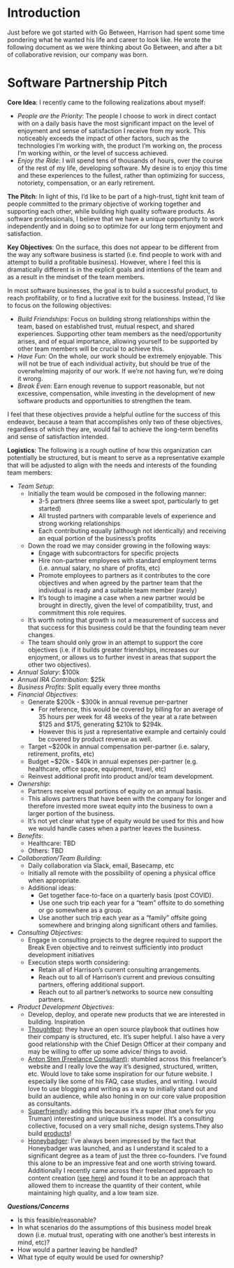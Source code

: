 # Introduction

Just before we got started with Go Between, Harrison had spent some time pondering what he wanted his life and career to look like.  He wrote the following document as we were thinking about Go Between, and after a bit of collaborative revision, our company was born.

# Software Partnership Pitch

**Core Idea**: I recently came to the following realizations about myself:

- _People are the Priority_: The people I choose to work in direct contact with on a daily basis have the most significant impact on the level of enjoyment and sense of satisfaction I receive from my work. This noticeably exceeds the impact of other factors, such as the technologies I’m working with, the product I’m working on, the process I’m working within, or the level of success achieved.
- _Enjoy the Ride_: I will spend tens of thousands of hours, over the course of the rest of my life, developing software. My desire is to enjoy this time and these experiences to the fullest, rather than optimizing for success, notoriety, compensation, or an early retirement.

**The Pitch**: In light of this, I’d like to be part of a high-trust, tight knit team of people committed to the primary objective of working together and supporting each other, while building high quality software products. As software professionals, I believe that we have a unique opportunity to work independently and in doing so to optimize for our long term enjoyment and satisfaction.

**Key Objectives**: On the surface, this does not appear to be different from the way any software business is started (i.e. find people to work with and attempt to build a profitable business). However, where I feel this is dramatically different is in the explicit goals and intentions of the team and as a result in the mindset of the team members.

In most software businesses, the goal is to build a successful product, to reach profitability, or to find a lucrative exit for the business. Instead, I’d like to focus on the following objectives:

- _Build Friendships_: Focus on building strong relationships within the team, based on established trust, mutual respect, and shared experiences. Supporting other team members as the need/opportunity arises, and of equal importance, allowing yourself to be supported by other team members will be crucial to achieve this.
- _Have Fun_: On the whole, our work should be extremely enjoyable. This will not be true of each individual activity, but should be true of the overwhelming majority of our work. If we’re not having fun, we’re doing it wrong.
- _Break Even_: Earn enough revenue to support reasonable, but not excessive, compensation, while investing in the development of new software products and opportunities to strengthen the team.

I feel that these objectives provide a helpful outline for the success of this endeavor, because a team that accomplishes only two of these objectives, regardless of which they are, would fail to achieve the long-term benefits and sense of satisfaction intended.

**Logistics**: The following is a rough outline of how this organization can potentially be structured, but is meant to serve as a representative example that will be adjusted to align with the needs and interests of the founding team members:

- _Team Setup_:
  - Initially the team would be composed in the following manner:
    - 3-5 partners (three seems like a sweet spot, particularly to get started)
    - All trusted partners with comparable levels of experience and strong working relationships
    - Each contributing equally (although not identically) and receiving an equal portion of the business’s profits
  - Down the road we may consider growing in the following ways:
    - Engage with subcontractors for specific projects
    - Hire non-partner employees with standard employment terms (i.e. annual salary, no share of profits, etc)
    - Promote employees to partners as it contributes to the core objectives and when agreed by the partner team that the individual is ready and a suitable team member (rarely)
    - It’s tough to imagine a case when a new partner would be brought in directly, given the level of compatibility, trust, and commitment this role requires.
  - It’s worth noting that growth is not a measurement of success and that success for this business could be that the founding team never changes.
  - The team should only grow in an attempt to support the core objectives (i.e. if it builds greater friendships, increases our enjoyment, or allows us to further invest in areas that support the other two objectives). 
- _Annual Salary_: $100k
- _Annual IRA Contribution_: $25k
- _Business Profits_: Split equally every three months
- _Financial Objectives_:
  - Generate $200k - $300k in annual revenue per-partner
    - For reference, this would be covered by billing for an average of 35 hours per week for 48 weeks of the year at a rate between $125 and $175, generating $210k to $294k.
    - However this is just a representative example and certainly could be covered by product revenue as well.
  - Target ~$200k in annual compensation per-partner (i.e. salary, retirement, profits, etc)
  - Budget ~$20k - $40k in annual expenses per-partner (e.g. healthcare, office space, equipment, travel, etc)
  - Reinvest additional profit into product and/or team development.
- _Ownership_:
  - Partners receive equal portions of equity on an annual basis.
  - This allows partners that have been with the company for longer and therefore invested more sweat equity into the business to own a larger portion of the business.
  - It’s not yet clear what type of equity would be used for this and how we would handle cases when a partner leaves the business. 
- _Benefits_:
  - Healthcare: TBD
  - Others: TBD
- _Collaboration/Team Building_:
  - Daily collaboration via Slack, email, Basecamp, etc
  - Initially all remote with the possibility of opening a physical office when appropriate.
  - Additional ideas:
    - Get together face-to-face on a quarterly basis (post COVID).
    - Use one such trip each year for a “team” offsite to do something or go somewhere as a group.
    - Use another such trip each year as a “family” offsite going somewhere and bringing along significant others and families.
- _Consulting Objectives_:
  - Engage in consulting projects to the degree required to support the Break Even objective and to reinvest sufficiently into product development initiatives
  - Execution steps worth considering:
    - Retain all of Harrison’s current consulting arrangements.
    - Reach out to all of Harrison’s current and previous consulting partners, offering additional support.
    - Reach out to all partner’s networks to source new consulting partners.
- _Product Development Objectives_:
  - Develop, deploy, and operate new products that we are interested in building.
Inspiration
  - [Thoughtbot](https://thoughtbot.com/playbook/): they have an open source playbook that outlines how their company is structured, etc. It’s super helpful. I also have a very good relationship with the Chief Design Officer at their company and may be willing to offer up some advice/ things to avoid.
  - [Anton Sten (Freelance Consultant)](https://www.antonsten.com): stumbled across this freelancer’s website and I really love the way it’s designed, structured, written, etc. Would love to take some inspiration for our future website. I especially like some of his FAQ, case studies, and writing. I would love to use blogging and writing as a way to initially stand out and build an audience, while also honing in on our core value proposition as consultants. 
  - [Superfriendly](https://superfriendlydesign.systems/about/): adding this because it’s a super (that one’s for you Truman) interesting and unique business model. It’s a consulting collective, focused on a very small niche, design systems.They also build [products](https://superbooked.com)!
  - [Honeybadger](https://www.honeybadger.io/about/): I’ve always been impressed by the fact that Honeybadger was launched, and as I understand it scaled to a significant degree as a team of just the three co-founders. I’ve found this alone to be an impressive feat and one worth striving toward. Additionally I recently came across their freelanced approach to content creation ([see here](https://www.honeybadger.io/blog/write-for-us/)) and found it to be an approach that allowed them to increase the quantity of their content, while maintaining high quality, and a low team size.

**_Questions/Concerns_**
- Is this feasible/reasonable?
- In what scenarios do the assumptions of this business model break down (i.e. mutual trust, operating with one another’s best interests in mind, etc)?
- How would a partner leaving be handled?
- What type of equity would be used for ownership?
